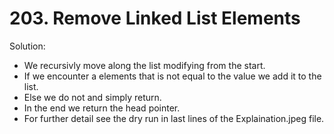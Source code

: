 # 203. Remove Linked List Elements

Solution:
- We recursivly move along the list modifying from the start.
- If we encounter a elements that is not equal to the value we add it to the list.
- Else we do not and simply return.
- In the end we return the head pointer.
- For further detail see the dry run in last lines of the Explaination.jpeg file.
